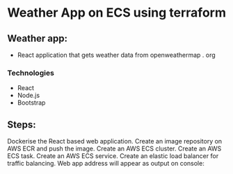 # Weather App on ECS using terraform

## Weather app: 
- React application that gets weather data from openweathermap . org 


### Technologies

- React
- Node.js
- Bootstrap


## Steps: 

Dockerise the React based web application.
Create an image repository on AWS ECR and push the image.
Create an AWS ECS cluster.
Create an AWS ECS task.
Create an AWS ECS service.
Create an elastic load balancer for traffic balancing.
Web app address will appear as output on console:
